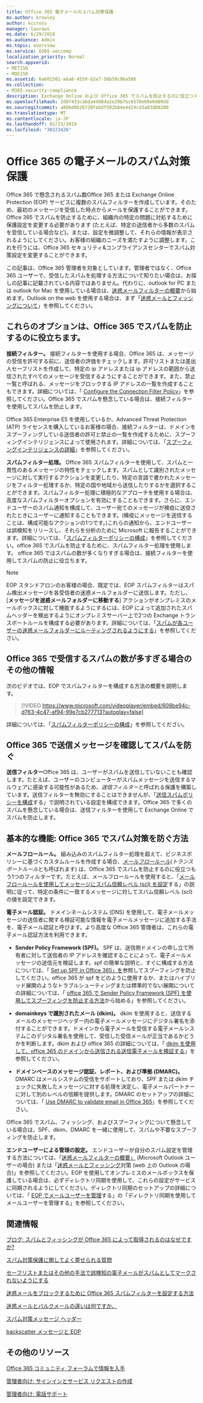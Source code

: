 ```yaml
---
title: Office 365 電子メールのスパム対策保護
ms.author: krowley
author: kccross
manager: laurawi
ms.date: 6/29/2018
ms.audience: Admin
ms.topic: overview
ms.service: O365-seccomp
localization_priority: Normal
search.appverid:
- MET150
- MOE150
ms.assetid: 6a601501-a6a8-4559-b2e7-56b59c96a586
ms.collection:
- M365-security-compliance
description: Exchange Online および Office 365 でスパムを防止するのに役立つスパム対策設定とフィルターについて説明します。Office 365 で迷惑メールを過剰に取得するスパムフィルターとスパム対策ポリシー設定をカスタマイズできます。
ms.openlocfilehash: 2d8f433cabda4408da2e29b7bc6570e09e6989dd
ms.sourcegitcommit: a80bd8626720fabdf592b84e4424cd3a83d08280
ms.translationtype: MT
ms.contentlocale: ja-JP
ms.lasthandoff: 02/23/2019
ms.locfileid: "30223426"
---
```

# <a name="office-365-email-anti-spam-protection"></a>Office 365 の電子メールのスパム対策保護

Office 365 で懸念されるスパム数Office 365 または Exchange Online Protection (EOP) サービスに複数のスパムフィルターを作成しています。そのため、最初のメッセージを受信した時点からメールを保護することができます。Office 365 でスパムを防止するために、組織内の特定の問題に対処するために保護設定を変更する必要があります (たとえば、特定の送信者から多数のスパムを受信している場合など)。または、設定を微調整して、それらの情報が表示されるようにしてください。お客様の組織のニーズを満たすように調整します。これを行うには、Office 365 セキュリティ&amp;コンプライアンスセンターでスパム対策設定を変更することができます。
  
この記事は、Office 365 管理者を対象としています。管理者ではなく、Office 365 ユーザーで、受信したスパムを処理する方法について知りたい場合は、お探しの記事に記載されている内容ではありません。代わりに、outlook for PC または outlook for Mac を使用している場合は、[迷惑メールフィルターの概要](https://support.office.com/article/5ae3ea8e-cf41-4fa0-b02a-3b96e21de089)から始めます。Outlook on the web を使用する場合は、まず「[迷惑メールとフィッシングについて](https://support.office.com/article/86c1d76f-4d5a-4967-9647-35665dc17c31)」を参照してください。
  
## <a name="these-options-help-you-prevent-spam-in-office-365"></a>これらのオプションは、Office 365 でスパムを防止するのに役立ちます。

 **接続フィルター。** 接続フィルターを使用する場合、Office 365 は、メッセージの受信を許可する前に、送信者の評価をチェックします。許可リストまたは差出人セーフリストを作成して、特定の ip アドレスまたは ip アドレスの範囲から送信されたすべてのメッセージを受信するようにすることができます。また、禁止一覧と呼ばれる、メッセージをブロックする IP アドレスの一覧を作成することもできます。詳細については、「 [Configure the Connection Filter Policy](https://technet.microsoft.com/library/jj200718%28v=exchg.150%29.aspx)」を参照してください。Office 365 でスパムを懸念している場合は、接続フィルターを使用してスパムを防止します。
  
Office 365 Enterprise E5 を使用しているか、Advanced Threat Protection (ATP) ライセンスを購入しているお客様の場合、接続フィルターは、ドメインをスプーフィングしている送信者の許可と禁止の一覧を作成するために、スプーフィングインテリジェンスによって使用されます。詳細については、「[スプーフィングインテリジェンスの詳細](https://go.microsoft.com/fwlink/?LinkID=735009)」を参照してください。
  
 **スパムフィルター処理。** Office 365 スパムフィルターを使用して、スパムと一貫性のあるメッセージの特性をチェックします。スパムとして識別されたメッセージに対して実行するアクションを変更したり、特定の言語で書かれたメッセージをフィルター処理するか、特定の国や地域から送信したりするかを選択することができます。スパムフィルター処理に積極的なアプローチを使用する場合は、高度なスパムフィルターオプションを有効にすることもできます。さらに、エンドユーザーのスパム通知を構成して、ユーザー宛てのメッセージが検疫に送信されたときにユーザーに通知することもできます。(検疫にメッセージを送信することは、構成可能なアクションの1つです。)これらの通知から、エンドユーザーは誤検知をリリースし、それらを分析のために Microsoft に報告することができます。詳細については、「[スパムフィルターポリシーの構成](https://go.microsoft.com/fwlink/p/?LinkId=617147)」を参照してください。office 365 でスパムを防止するために、スパムフィルター処理を使用します。 office 365 ではスパムの数が多くなりすぎる場合は、接続フィルターを使用してスパムの防止に役立ちます。
  
> [!NOTE]
> EOP スタンドアロンのお客様の場合、既定では、EOP スパムフィルターはスパム検出メッセージを各受信者の迷惑メールフォルダーに送信します。ただし、[**メッセージを迷惑メールフォルダーに移動する**] アクションがオンプレミスのメールボックスに対して機能するようにするには、EOP によって追加されたスパムヘッダーを検出するようにオンプレミスサーバー上で2つの Exchange トランスポートルールを構成する必要があります。詳細については、「[スパムが各ユーザーの迷惑メールフォルダーにルーティングされるようにする](https://technet.microsoft.com/library/jj837173%28v=exchg.150%29.aspx)」を参照してください。 
  
## <a name="extra-information-if-you-receive-too-much-spam-in-office-365"></a>Office 365 で受信するスパムの数が多すぎる場合のその他の情報

次のビデオでは、EOP でスパムフィルターを構成する方法の概要を説明します。
  
> [!VIDEO https://www.microsoft.com/videoplayer/embed/608be94c-d763-4c47-af94-99e7cb277713?autoplay=false]
  
詳細については、「[スパムフィルターポリシーの構成](https://go.microsoft.com/fwlink/p/?LinkId=617147)」を参照してください。
  
## <a name="check-your-outgoing-messages-to-prevent-spam-in-office-365"></a>Office 365 で送信メッセージを確認してスパムを防ぐ

 **送信フィルター**Office 365 は、ユーザーがスパムを送信していないことも確認します。たとえば、ユーザーのコンピューターがスパムメッセージを送信するマルウェアに感染する可能性があるため、*送信フィルター*と呼ばれる保護を構築しています。送信フィルターを無効にすることはできませんが、「[送信スパムポリシーを構成](https://technet.microsoft.com/library/jj200737%28v=exchg.150%29.aspx)する」で説明されている設定を構成できます。Office 365 で多くのスパムを懸念している場合は、送信フィルターを使用して Exchange Online でスパムを防止します。
  
## <a name="beyond-the-basics-more-ways-to-prevent-spam-in-office-365"></a>基本的な機能: Office 365 でスパム対策を防ぐ方法

 **メールフロールール。** 組み込みのスパムフィルター処理を超えて、ビジネスポリシーに基づくカスタムルールを作成する場合、*[メールフロールール](https://technet.microsoft.com/library/jj919238%28v=exchg.150%29.aspx)*(*トランスポートルール*とも呼ばれます) は、Office 365 でスパムを防止するのに役立つもう1つのフィルターです。たとえば、メールフロールールを使用すると、「[メールフロールールを使用してメッセージにスパム信頼レベル (scl) を設定](https://technet.microsoft.com/library/dn798345%28v=exchg.150%29.aspx)する」の説明に従って、特定の条件に一致するメッセージに対してスパム信頼レベル (scl) の値を設定できます。
  
 **電子メール認証。** ドメインネームシステム (DNS) を使用して、電子メールメッセージの送信者に関する検証可能な情報を電子メールメッセージに追加する手法を、電子メール認証と呼びます。より高度な Office 365 管理者は、これらの電子メール認証方法を利用できます。
  
- **Sender Policy Framework (SPF)。** SPF は、送信側ドメインの申し立て所有者に対して送信者の IP アドレスを確認することによって、電子メールメッセージの送信元を検証します。spf の簡単な説明と、すぐに構成する方法については、「 [Set up SPF in Office 365」を](https://technet.microsoft.com/library/dn789058%28v=exchg.150%29.aspx)参照してスプーフィングを防止してください。office 365 が spf をどのように使用するか、またはハイブリッド展開のようなトラブルシューティングまたは標準的でない展開についての詳細については、「 [office 365 で Sender Policy Framework (SPF) を使用してスプーフィングを防止する方法](https://technet.microsoft.com/library/mt712724%28v=exchg.150%29.aspx)から始める」を参照してください。

- **domainkeys で識別されたメール (dkim)。** dkim を使用すると、送信するメールのメッセージヘッダー内の電子メールメッセージにデジタル署名を添付することができます。ドメインから電子メールを受信する電子メールシステムこのデジタル署名を使用して、受信した受信メールが正当であるかどうかを判断します。dkim および office 365 の詳細については、「 [dkim を使用して、office 365 のドメインから送信される送信電子メールを検証する](https://technet.microsoft.com/library/mt695945%28v=exchg.150%29.aspx)」を参照してください。

- **ドメインベースのメッセージ認証、レポート、および準拠 (DMARC)。** DMARC はメールシステムの受信をサポートしており、SPF または dkim チェックに失敗したメッセージに対する処理を決定し、電子メールパートナーに対して別のレベルの信頼を提供します。DMARC のセットアップの詳細については、「 [Use DMARC to validate email in Office 365](https://technet.microsoft.com/library/mt734386%28v=exchg.150%29.aspx)」を参照してください。

Office 365 でスパム、フィッシング、およびスプーフィングについて懸念している場合は、SPF、dkim、DMARC を一緒に使用して、スパムや不要なスプーフィングを防止します。
  
 **エンドユーザーによる管理の設定。** エンドユーザーが自分のスパム設定を管理する方法については、「[迷惑メールフィルターの概要」](https://go.microsoft.com/fwlink/?LinkId=270065) (Microsoft Outlook ユーザーの場合) または「[迷惑メールとフィッシング](https://go.microsoft.com/fwlink/?LinkId=270068)対策 (web 上の Outlook の場合)」を参照してください。EOP を使用してオンプレミスのメールボックスを保護している場合は、必ずディレクトリ同期を使用して、これらの設定がサービスに同期されるようにしてください。ディレクトリ同期のセットアップの詳細については、「 [EOP でメールユーザーを管理](https://technet.microsoft.com/library/dn636911%28v=exchg.150%29.aspx)する」の「ディレクトリ同期を使用してメールユーザーを管理する」を参照してください。
  
## <a name="for-more-information"></a>関連情報

[ブログ: スパムとフィッシングが Office 365 によって取得されるのはなぜですか?](https://go.microsoft.com/fwlink/?LinkId=528179 )
  
[スパム対策保護に関してよく寄せられる質問](https://technet.microsoft.com/library/jj937231%28v=exchg.150%29.aspx)
  
[セーフリストまたはその他の手法で誤検知の電子メールがスパムとしてマークされないようにする](prevent-email-from-being-marked-as-spam-0.md)
  
[迷惑メールをブロックするために Office 365 スパムフィルターを設定する方法](block-email-spam-to-prevent-false-negatives.md)
  
[迷惑メールとバルクメールの違いは何ですか。](https://technet.microsoft.com/library/dn720441%28v=exchg.150%29.aspx)
  
[スパム対策メッセージ ヘッダー](https://technet.microsoft.com/library/dn205071%28v=exchg.150%29.aspx)
  
[backscatter メッセージと EOP](https://technet.microsoft.com/library/dn499795%28v=exchg.150%29.aspx)

## <a name="more-resources"></a>その他のリソース

[Office 365 コミュニティ フォーラムで情報を入手](https://go.microsoft.com/fwlink/p/?LinkId=518605)
  
[管理者向け: サインインとサービス リクエストの作成](https://go.microsoft.com/fwlink/p/?LinkId=519124)
  
[管理者向け: 電話サポート](https://go.microsoft.com/fwlink/p/?LinkID=518322)
